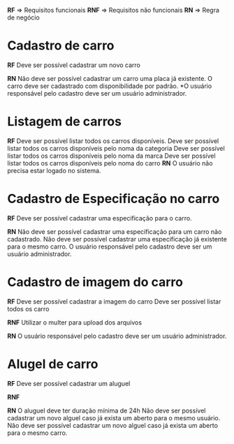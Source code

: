 **RF** => Requisitos funcionais
**RNF** => Requisitos não funcionais
**RN** => Regra de negócio

# Cadastro de carro
**RF** 
Deve ser possível cadastrar um novo carro

**RN**
Não deve ser possível cadastrar um carro uma placa já existente.
O carro deve ser cadastrado com disponibilidade por padrão.
*O usuário responsável pelo cadastro deve ser um usuário administrador.

# Listagem de carros
**RF**
Deve ser possível listar todos os carros disponíveis.
Deve ser possível listar todos os carros disponíveis pelo noma da categoria
Deve ser possível listar todos os carros disponíveis pelo noma da marca
Deve ser possível listar todos os carros disponíveis pelo noma do carro
**RN**
O usuário não precisa estar logado no sistema.

# Cadastro de Especificação no carro
**RF**
Deve ser possível cadastrar uma especificação para o carro.

**RN**
Não deve ser possível cadastrar uma especificação para um carro não cadastrado.
Não deve ser possível cadastrar uma especificação já existente para o mesmo carro.
O usuário responsável pelo cadastro deve ser um usuário administrador.

# Cadastro de imagem do carro
**RF**
Deve ser possível cadastrar a imagem do carro
Deve ser possível listar todos os carro

**RNF**
Utilizar o multer para upload dos arquivos

**RN**
O usuário responsável pelo cadastro deve ser um usuário administrador.

# Alugel de carro
**RF**
Deve ser possível cadastrar um aluguel

**RNF**

**RN**
O aluguel deve ter duração mínima de 24h
Não deve ser possível cadastrar um novo alguel caso já exista um aberto para o mesmo usuário.
Não deve ser possível cadastrar um novo alguel caso já exista um aberto para o mesmo carro.